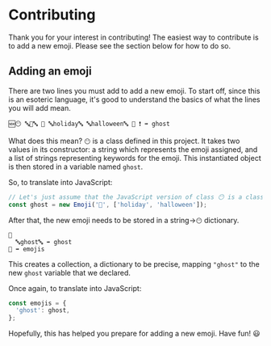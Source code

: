 # Contributing

Thank you for your interest in contributing! The easiest way to contribute is to add a new emoji.
Please see the section below for how to do so.

## Adding an emoji

There are two lines you must add to add a new emoji.
To start off, since this is an esoteric language, it's good to understand the basics of what the
lines you will add mean.

```emojicode
🆕😶 🔤👻🔤 🍿 🔤holiday🔤 🔤halloween🔤 🍆 ❗️ ➡️ ghost
```

What does this mean? `😶` is a class defined in this project. It takes two values in its constructor:
a string which represents the emoji assigned, and a list of strings representing keywords for the emoji.
This instantiated object is then stored in a variable named `ghost`.

So, to translate into JavaScript:
```javascript
// Let's just assume that the JavaScript version of class 😶 is a class called Emoji
const ghost = new Emoji('👻', ['holiday', 'halloween']);
```

After that, the new emoji needs to be stored in a string->`😶` dictionary.

```emojicode
🍿
  🔤ghost🔤 ➡️ ghost
🍆 ➡️ emojis
```

This creates a collection, a dictionary to be precise, mapping `"ghost"` to the new `ghost` variable
that we declared.

Once again, to translate into JavaScript:
```javascript
const emojis = {
  'ghost': ghost,
};
```

Hopefully, this has helped you prepare for adding a new emoji. Have fun! :smiley:

